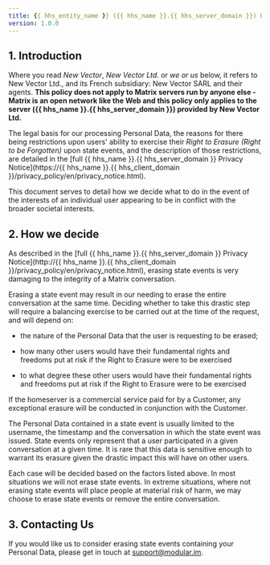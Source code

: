 ```yaml
---
title: {{ hhs_entity_name }} ({{ hhs_name }}.{{ hhs_server_domain }}) Policy for Exceptional Exercising of Right To Erasure on State Events
version: 1.0.0
---
```


## 1. Introduction

Where you read *New Vector*, *New Vector Ltd.* or *we *or* us* below, it refers to New Vector Ltd., and its French subsidiary: New Vector SARL and their agents. **This policy does not apply to Matrix servers run by anyone else - Matrix is an open network like the Web and this policy only applies to the server ({{ hhs_name }}.{{ hhs_server_domain }}) provided by New Vector Ltd.**

The legal basis for our processing Personal Data, the reasons for there being restrictions upon users' ability to exercise their *Right to Erasure (Right to be Forgotten)* upon state events, and the description of those restrictions, are detailed in the [full {{ hhs_name }}.{{ hhs_server_domain }} Privacy Notice](https://{{ hhs_name }}.{{ hhs_client_domain }}/privacy_policy/en/privacy_notice.html).

This document serves to detail how we decide what to do in the event of the interests of an individual user appearing to be in conflict with the broader societal interests.

## 2. How we decide

As described in the [full {{ hhs_name }}.{{ hhs_server_domain }} Privacy Notice](http://{{ hhs_name }}.{{ hhs_client_domain }}/privacy_policy/en/privacy_notice.html), erasing state events is very damaging to the integrity of a Matrix conversation.

Erasing a state event may result in our needing to erase the entire conversation at the same time. Deciding whether to take this drastic step will require a balancing exercise to be carried out at the time of the request, and will depend on:

* the nature of the Personal Data that the user is requesting to be erased;

* how many other users would have their fundamental rights and freedoms put at risk if the Right to Erasure were to be exercised

* to what degree these other users would have their fundamental rights and freedoms put at risk if the Right to Erasure were to be exercised

If the homeserver is a commercial service paid for by a Customer, any exceptional erasure will be conducted in conjunction with the Customer.

The Personal Data contained in a state event is usually limited to the username, the timestamp and the conversation in which the state event was issued. State events only represent that a user participated in a given conversation at a given time. It is rare that this data is sensitive enough to warrant its erasure given the drastic impact this will have on other users.

Each case will be decided based on the factors listed above. In most situations we will not erase state events. In extreme situations, where not erasing state events will place people at material risk of harm, we may choose to erase state events or remove the entire conversation.

## 3. Contacting Us

If you would like us to consider erasing state events containing your Personal Data, please get in touch at [support@modular.im](mailto:support@modular.im).

